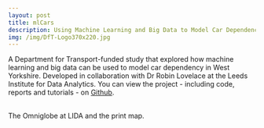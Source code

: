 ```yaml
---
layout: post
title: mlCars
description: Using Machine Learning and Big Data to Model Car Dependency
img: /img/DfT-Logo370x220.jpg
---
```


A Department for Transport-funded study that explored how machine learning and big data can be used to model car dependency in West Yorkshire. Developed in collaboration with Dr Robin Lovelace at the Leeds Institute for Data Analytics. 
You can view the project - including code, reports and tutorials - on <a href="https://github.com/Robinlovelace/mlCars">Github</a>.

<div class="img_row">
	<img class="col one" src="{{ site.baseurl }}/img/mlCars_traffic.png" alt="" title=""/>
	<img class="col two" src="{{ site.baseurl }}/img/mlCars_intelligent_mobility.png" alt="" title=""/>
</div>
<div class="col three caption">
	The Omniglobe at LIDA and the print map.
</div>
